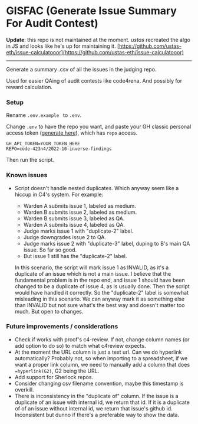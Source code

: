 # GISFAC (Generate Issue Summary For Audit Contest)

**Update**: this repo is not maintained at the moment. *ustas* recreated the algo in JS and looks like he's up for maintaining it. [https://github.com/ustas-eth/issue-calculatooor](https://github.com/ustas-eth/issue-calculatooor)

---

Generate a summary .csv of all the issues in the judging repo.

Used for easier QAing of audit contests like code4rena. And possibly for reward calculation.

### Setup
Rename `.env.example ` to `.env`.

Change `.env` to have the repo you want, and paste your GH classic personal access token ([generate here](https://github.com/settings/tokens)), which has `repo` access.
```
GH_API_TOKEN=YOUR_TOKEN_HERE
REPO=code-423n4/2022-10-inverse-findings
```

Then run the script.

### Known issues
- Script doesn't handle nested duplicates. Which anyway seem like a hiccup in C4's system.
For example:
     - Warden A submits issue 1, labeled as medium.
     - Warden B submits issue 2, labeled as medium.
     - Warden B submits issue 3, labeled as QA.
     - Warden A submits issue 4, labeled as QA.
     - Judge marks issue 1 with "duplicate-2" label.
     - Judge downgrades issue 2 to QA.
     - Judge marks issue 2 with "duplicate-3" label, duping to B's main QA issue. So far so good.
     - But issue 1 still has the "duplicate-2" label.

     In this scenario, the script will mark issue 1 as INVALID, as it's a duplicate of an issue which is not a main issue.
     I believe that the fundamental problem is in the repo end, and issue 1 should have been changed to be a duplicate of issue 4, as is usually done. Then the script would have handled it correctly. So the "duplicate-2" label is somewhat misleading in this scenario. We can anyway mark it as something else than INVALID but not sure what's the best way and doesn't matter too much. But open to changes.

### Future improvements / considerations
- Check if works with proof's c4-review. If not, change column names (or add option to do so) to match what c4review expects.
- At the moment the URL column is just a text url. Can we do hyperlink automatically? Probably not, so when importing to a spreadsheet, if we want a proper link column, we need to manually add a column that does `=hyperlink(G2)`, G2 being the URL.
- Add support for Sherlock repos.
- Consider changing csv filename convention, maybe this timestamp is overkill.
- There is inconsistency in the "duplicate of" column. If the issue is a duplicate of an issue with internal id, we return that id. If it is a duplicate of of an issue without internal id, we return that issue's github id. Inconsistent but dunno if there's a preferable way to show the data.
